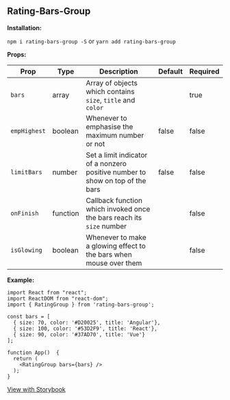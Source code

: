 
## Rating-Bars-Group

 **Installation:**

 `npm i rating-bars-group -S` or `yarn add rating-bars-group`

  **Props:**

| Prop | Type | Description|Default|Required
|--|--|--|--|--|
| `bars` | array | Array of objects which contains `size`, `title` and `color` ||true
|`empHighest`|boolean|Whenever to emphasise the maximum number or not | false|false
|`limitBars`|number|Set a limit indicator of a nonzero positive number to show on top of the bars|false|false 
|`onFinish`| function|Callback function which invoked once the bars reach its `size` number||false
|`isGlowing`| boolean|Whenever to make a glowing effect to the bars when mouse over them||false

  **Example:**
````
import React from "react";
import ReactDOM from "react-dom";
import { RatingGroup } from 'rating-bars-group';

const bars = [
  { size: 70, color: '#D20025', title: 'Angular'},
  { size: 100, color: '#53D2F9', title: 'React'},
  { size: 90, color: '#37AD70', title: 'Vue'}
];

function App()  {
  return (
	<RatingGroup bars={bars} />
  );
}
````

[View with Storybook](https://determined-einstein-121cee.netlify.com/?path=/story/storybook-knobs--props)
